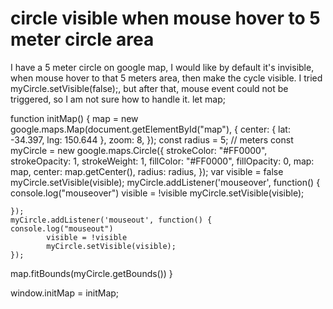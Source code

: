 
# circle visible when mouse hover to 5 meter circle area

I have a 5 meter circle on google map, I would like by default it's invisible, when mouse hover to that 5 meters area, then make the cycle visible.
I tried myCircle.setVisible(false);, but after that, mouse event could not be triggered, so I am not sure how to handle it.
let map;

function initMap() {
  map = new google.maps.Map(document.getElementById("map"), {
    center: { lat: -34.397, lng: 150.644 },
    zoom: 8,
  });
  const radius = 5; // meters
  const myCircle = new google.maps.Circle({
  strokeColor: "#FF0000",
  strokeOpacity: 1,
  strokeWeight: 1,
  fillColor: "#FF0000",
  fillOpacity: 0,
  map: map,
  center: map.getCenter(),
  radius: radius,
});
    var visible = false
    myCircle.setVisible(visible);
    myCircle.addListener('mouseover', function() {
    console.log("mouseover")
            visible = !visible
            myCircle.setVisible(visible);

    });
    myCircle.addListener('mouseout', function() {
    console.log("mouseout")
            visible = !visible
            myCircle.setVisible(visible);           
    });     

  map.fitBounds(myCircle.getBounds())
}

window.initMap = initMap;


        